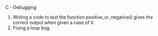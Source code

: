 C - Debugging
1. Writing a code to test the function positive_or_negative() gives the correct output when given a case of 0
2. Fixing a loop bug.

